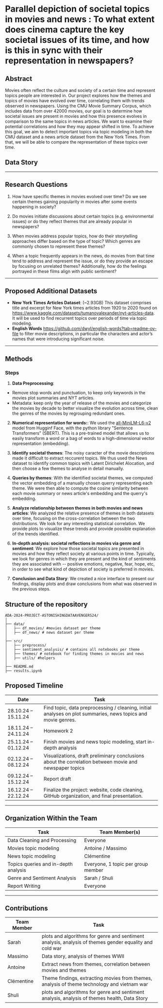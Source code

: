 # Parallel depiction of societal topics in movies and news : To what extent does cinema capture the key societal issues of its time, and how is this in sync with their representation in newspapers?


## Abstract 
Movies often reflect the culture and society of a certain time and represent topics people are interested in. Our project explores how the themes and topics of movies have evolved over time, correlating them with trends observed in newspapers. Using the CMU Movie Summary Corpus, which includes data from over 42000 movies, our goal is to determine how societal issues are present in movies and how this presence evolves in comparison to the same topics in news articles. We want to examine their potential correlations and how they may appear shifted in time. To achieve this goal, we aim to detect important topics via topic modeling in both the CMU dataset and a news article dataset from the New York Times. From that, we will be able to compare the representation of these topics over time.

## Data Story



---

## Research Questions  
1. How have specific themes in movies evolved over time? Do we see certain themes gaining popularity in movies after some events happening in society?

2. Do movies initiate discussions about certain topics (e.g. environmental issues) or do they reflect themes that are already popular in newspapers?

3. When movies address popular topics, how do their storytelling approaches differ based on the type of topic? Which genres are commonly chosen to represent these themes?

4. When a topic frequently appears in the news, do movies from that time tend to address and represent the issue, or do they provide an escape by focusing on unrelated themes? Additionally, how do the feelings portrayed in these films align with public sentiment?


---

## Proposed Additional Datasets  
- **New York Times Articles Dataset**: (~2.93GB)
  This dataset comprises title and excerpt for New York times articles from 1920 to 2020 found on https://www.kaggle.com/datasets/tumanovalexander/nyt-articles-data. It will be used to find recurrent topics over periods of time via topic modeling.
- **English Words**
  https://github.com/dwyl/english-words?tab=readme-ov-file to filter movie descriptions, in particular the characters and actor’s names that were introducing significant noise. 

  

---

## Methods  

### Steps 
1. **Data Preprocessing**:  
- Remove stop words and punctuation, to keep only keywords in the movies plot summaries and NYT articles.
- Metadata: keep only the year of release of the movies and categorize the movies by decade to better visualize the evolution across time, clean the genres of the movies by regrouping redundant ones.

2. **Numerical representation for words:**: 
We used the [all-MiniLM-L6-v2](https://huggingface.co/sentence-transformers/all-MiniLM-L6-v2) model from Hugginf Face, with the python library "Sentence Transformers" (SBERT). This is a pre-trained model that allows us to easily transform a word or a bag of words to a high-dimensional vector representation (embedding).


3. **Identify societal themes**:
The noisy caracter of the movie descriptions made it difficult to extract reccurent topics. We thus used the News dataset to identify common topics with Latent Dirichelet Alocation, and then choose a few themes to analyse in detail manually. 
4. **Queries by themes**:
With the identified societal themes, we computed the vector embedding of a manually chosen querry representing each theme. We were then able to compute the cosine similarity between each movie summary or news article's embedding and the querry's embedding. 
5. **Analyze relationship between themes in both movies and news articles**:
We analyzed the relative presence of themes in both datasets over time, focusing on the cross-correlation between the two distributions. We look for any interesting statistical correlation. We provide plots to visualize these trends and provide possible explanation of the trends identified.
6. **In-depth analysis: societal reflections in movies via genre and sentiment**:
We explore how those societal topics are presented in movies and how they reflect society at various points in time. Typically, we look for genres in which they are present and the kind of sentiments they are associated with -- positive emotions, negative, fear, hope, etc, in order to see what kind of depiction of society is preferred in movies.
7. **Conclusion and Data Story**:
We created a nice interface to present our findings, display plots and draw conclusions from what was observed in the previous steps.

## Structure of the repository
```plaintext
ADA-2024-PROJECT-ASTONISHINGDATAAVENGERS24/
│
├── data/
│   ├── df_movies/ #movies dataset per theme
│   ├── df_news/ # news dataset per theme
│
├── src/
│   ├── preprocess/
│   ├── sentiment_analysis/ # contains all notebooks per theme
│   ├── themes/ # notebook for finding themes in movies and news
│   ├── utils/ #helpers 
│
├── README.md
├── results.ipynb
```


## Proposed Timeline  

| **Date**          | **Task**                                                                                     |
|--------------------|---------------------------------------------------------------------------------------------|
| 28.10.24 – 15.11.24 | Find topic, data preprocessing / cleaning, initial analyses on plot summaries, news topics and movie genres. |
| 18.11.24 – 24.11.24 | Homework 2   |
| 25.11.24 – 01.12.24 | Finish movies and news topic modeling, start in-depth analysis     |
| 02.12.24 – 08.12.24 | Visualizations, draft preliminary conclusions about the correlation between movie and newspaper topics |
| 09.12.24 – 15.12.24 | Report draft                                         |
| 16.12.24 – 22.12.24 | Finalize the project: website, code cleaning, GitHub organization, and final presentation.  |

---

## Organization Within the Team  

| **Task**                     | **Team Member(s)**   |
|-------------------------------|----------------------|
| Data Cleaning and Processing  | Everyone |
| Movies topic modeling | Antoine / Massimo |
| News topic modeling               | Clémentine |
| Topics queries and in-depth analysis   | Everyone, 1 topic per group member |
| Genre and Sentiment Analysis           | Sarah / Shuli |
| Report Writing                | Everyone |

---
## Contributions
|  **Team Member**                    |  **Task**  |
|-------------------------------|----------------------|
| Sarah  | plots and algorithms for genre and sentiment analysis, analysis of themes gender equality and cold war|
| Massimo | Data story, analysis of themes WWII|
| Antoine  | Extract news from themes, correlation between movies and themes|
| Clémentine | Theme findings, extracting movies from themes, analysis of theme technology and vietnam war|
| Shuli          | plots and algorithms for genre and sentiment analysis, analysis of themes health, Data Story |
